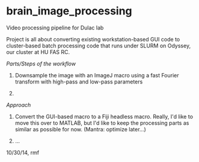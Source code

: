 brain_image_processing
======================

Video processing pipeline for Dulac lab

Project is all about converting existing workstation-based GUI code to
cluster-based batch processing code that runs under SLURM on Odyssey, our cluster
at HU FAS RC.

*Parts/Steps of the workflow*

1. Downsample the image with an ImageJ macro using a fast Fourier transform with
   high-pass and low-pass parameters
   
2. 


*Approach*

1. Convert the GUI-based macro to a Fiji headless macro. Really, I'd like to move this
   over to MATLAB, but I'd like to keep the processing parts as similar as possible
   for now. (Mantra: optimize later...)

2. ...


10/30/14, rmf
